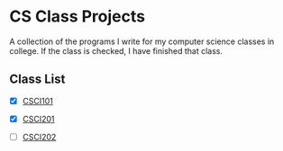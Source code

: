 # CS Class Projects

A collection of the programs I write for my computer science classes in college. If the class is checked, I have finished that class.

## Class List

- [x] [CSCI101](./Classes/CSCI101/)
- [x] [CSCI201](./Classes/CSCI201/)
- [ ] [CSCI202](./Classes/CSCI202/)

